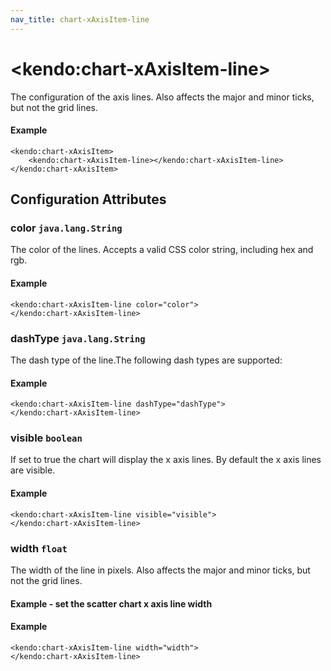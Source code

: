 ```yaml
---
nav_title: chart-xAxisItem-line
---
```


# \<kendo:chart-xAxisItem-line\>

The configuration of the axis lines. Also affects the major and minor ticks, but not the grid lines.

#### Example
    <kendo:chart-xAxisItem>
        <kendo:chart-xAxisItem-line></kendo:chart-xAxisItem-line>
    </kendo:chart-xAxisItem>

## Configuration Attributes

### color `java.lang.String`

The color of the lines. Accepts a valid CSS color string, including hex and rgb.

#### Example
    <kendo:chart-xAxisItem-line color="color">
    </kendo:chart-xAxisItem-line>

### dashType `java.lang.String`

The dash type of the line.The following dash types are supported:

#### Example
    <kendo:chart-xAxisItem-line dashType="dashType">
    </kendo:chart-xAxisItem-line>

### visible `boolean`

If set to true the chart will display the x axis lines. By default the x axis lines are visible.

#### Example
    <kendo:chart-xAxisItem-line visible="visible">
    </kendo:chart-xAxisItem-line>

### width `float`

The width of the line in pixels. Also affects the major and minor ticks, but not the grid lines.
#### Example - set the scatter chart x axis line width

#### Example
    <kendo:chart-xAxisItem-line width="width">
    </kendo:chart-xAxisItem-line>

